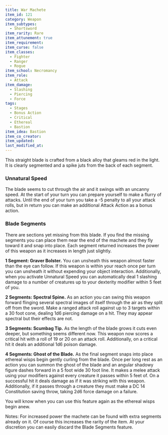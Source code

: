 ```yaml
---
title: War Machete
item_id: 121
category: Weapon
item_subtypes:
  - Shortsword
item_rarity: Rare
item_attunement: true
item_requirement:
item_curse: false
item_classes:
  - Fighter
  - Ranger
  - Rogue
item_school: Necromancy
item_role:
  - Attack
item_damage:
  - Slashing
  - Piercing
  - Force
tags:
  - Stages
  - Bonus Action
  - Critical
  - Ethereal
  - Bastion
item_idea: Bastion
item_co_creator:
item_updated:
last_modified_at:
---
```


This straight blade is crafted from a black alloy that gleams red in the light. It is clearly segmented and a spike juts from the back of each segment.

### Unnatural Speed
The blade seems to cut through the air and it swings with an uncanny speed. At the start of your turn you can prepare yourself to make a flurry of attacks. Until the end of your turn you take a -5 penalty to all your attack rolls, but in return you can make an additional Attack Action as a bonus action.

<!--excerpt-->
### Blade Segments
There are sections yet missing from this blade. If you find the missing segments you can place them near the end of the machete and they fly toward it and snap into place. Each segment returned increases the power of this weapon as it increases in length just slightly.

**1 Segment: Graver Bolster.** You can unsheath this weapon almost faster than the eye can follow. If this weapon is within your reach once per turn you can unsheath it without expending your object interaction. Additionally, when you activate Unnatural Speed you can automatically deal 1 slashing damage to a number of creatures up to your dexterity modifier within 5 feet of you.

**2 Segments: Spectral Spine.** As an action you can swing this weapon forward flinging several spectral images of itself through the air as they split off from the sword. Make a ranged attack roll against up to 3 targets within a 30 foot cone, dealing 1d6 piercing damage on a hit. They may appear spectral but their effects are not.

**3 Segments: Scumbag Tip.** As the length of the blade grows it cuts even deeper, but something seems different now. This weapon now scores a critical hit with a roll of 19 or 20 on an attack roll. Additionally, on a critical hit it deals an additional 1d6 poison damage.

**4 Segments: Ghost of the Blade.** As the final segment snaps into place ethereal wisps begin gently curling from the blade. Once per long rest as an action you can summon the ghost of the blade and an angular shadowy figure dashes forward in a 5 foot wide 30 foot line. It makes a melee attack using your modifiers against every creature it passes within 5 feet of. On a successful hit it deals damage as if it was striking with this weapon. Additionally, if it passes through a creature they must make a DC 14 Constitution saving throw, taking 2d6 force damage on a failure.

You will know when you can use this feature again as the ethereal wisps begin anew.

<div class="notes">
Notes: For increased power the machete can be found with extra segments already on it. Of course this increases the rarity of the item. At your discretion you can easily discard the Blade Segments feature.
</div>
